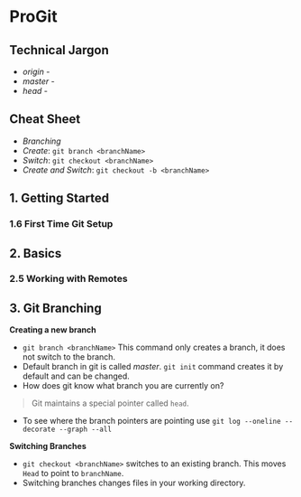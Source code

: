 # ProGit

## Technical Jargon
* _origin_ -
* _master_ -
* _head_ -

## Cheat Sheet
* _Branching_
 * _Create_: `git branch <branchName>`
 * _Switch_: `git checkout <branchName>`
 * _Create and Switch_: `git checkout -b <branchName>`

## 1. Getting Started
### 1.6 First Time Git Setup

## 2. Basics
### 2.5 Working with Remotes

## 3. Git Branching
**Creating a new branch**
* `git branch <branchName>` This command only creates a branch, it does not switch to the branch.
* Default branch in git is called _master_. `git init` command creates it by default and can be changed.
* How does git know what branch you are currently on?
>Git maintains a special pointer called `head`.
* To see where the branch pointers are pointing use `git log --oneline --decorate --graph --all`

**Switching Branches**
* `git checkout <branchName>` switches to an existing branch. This moves `Head` to point to `branchName`.
* Switching branches changes files in your working directory.
